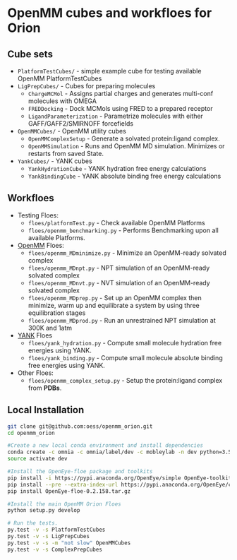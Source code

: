 # OpenMM cubes and workfloes for Orion

## Cube sets

* `PlatformTestCubes/` - simple example cube for testing available OpenMM PlatformTestCubes
* `LigPrepCubes/` - Cubes for preparing molecules
  * `ChargeMCMol` - Assigns partial charges and generates multi-conf molecules with OMEGA
  * `FREDDocking` - Dock MCMols using FRED to a prepared receptor
  * `LigandParameterization` - Parametrize molecules with either GAFF/GAFF2/SMIRNOFF forcefields
* `OpenMMCubes/` - OpenMM utility cubes
  * `OpenMMComplexSetup` - Generate a solvated protein:ligand complex.
  * `OpenMMSimulation` - Runs and OpenMM MD simulation. Minimizes or restarts from saved State.
* `YankCubes/` - YANK cubes
  * `YankHydrationCube` - YANK hydration free energy calculations
  * `YankBindingCube` - YANK absolute binding free energy calculations

## Workfloes
* Testing Floes:
  * `floes/platformTest.py` - Check available OpenMM Platforms
  * `floes/openmm_benchmarking.py` - Performs Benchmarking upon all available Platforms.
* [OpenMM](https://github.com/pandegroup/openmm) Floes:
  * `floes/openmm_MDminimize.py` - Minimize an OpenMM-ready solvated complex
  * `floes/openmm_MDnpt.py` - NPT simulation of an OpenMM-ready solvated complex
  * `floes/openmm_MDnvt.py` - NVT simulation of an OpenMM-ready solvated complex
  * `floes/openmm_MDprep.py` - Set up an OpenMM complex then minimize, warm up and equilibrate a system by using three equilibration stages
  * `floes/openmm_MDprod.py` - Run an unrestrained NPT simulation at 300K and 1atm
* [YANK](https://github.com/choderalab/yank) Floes
  * `floes/yank_hydration.py` - Compute small molecule hydration free energies using YANK.
  * `floes/yank_binding.py` - Compute small molecule absolute binding free energies using YANK.
* Other Floes:
  * `floes/openmm_complex_setup.py` - Setup the protein:ligand complex from **PDBs**.

## Local Installation
```bash
git clone git@github.com:oess/openmm_orion.git
cd openmm_orion

#Create a new local conda environment and install dependencies
conda create -c omnia -c omnia/label/dev -c mobleylab -n dev python=3.5 openmm==7.1.1 openmoltools==0.8.1 ambermini==16.16.0 smarty==0.1.4 parmed==2.7.3 pdbfixer==1.4 smirff99frosst==1.0.5 alchemy==1.2.3 yank==0.15.2
source activate dev

#Install the OpenEye-floe package and toolkits
pip install -i https://pypi.anaconda.org/OpenEye/simple OpenEye-toolkits
pip install --pre --extra-index-url https://pypi.anaconda.org/OpenEye/channel/beta/simple OpenEye-oenotebook
pip install OpenEye-floe-0.2.158.tar.gz

#Install the main OpenMM Orion Floes
python setup.py develop

# Run the tests.
py.test -v -s PlatformTestCubes
py.test -v -s LigPrepCubes
py.test -v -s -m "not slow" OpenMMCubes
py.test -v -s ComplexPrepCubes
```

